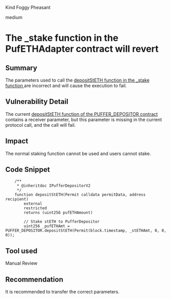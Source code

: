 Kind Foggy Pheasant

medium

# The _stake function in the PufETHAdapter contract will revert

## Summary
The parameters used to call the [depositStETH function in the _stake function ](https://github.com/sherlock-audit/2024-05-napier-update/blob/c31af59c6399182fd04b40530d79d98632d2bfa7/napier-uups-adapters/src/adapters/puffer/PufETHAdapter.sol#L82)are incorrect and will cause the execution to fail.

## Vulnerability Detail
The current [depositStETH function of the PUFFER_DEPOSITOR contract ](https://www.codeslaw.app/contracts/ethereum/0x8c9517a9e99c74cd072a118d3dc6b4f3217f8b9b?file=src%2FPufferDepositorV2.sol&start=67)contains a receiver parameter, but this parameter is missing in the current protocol call, and the call will fail.

## Impact
The normal staking function cannot be used and users cannot stake.

## Code Snippet
```solidity
    /**
     * @inheritdoc IPufferDepositorV2
     */
    function depositStETH(Permit calldata permitData, address recipient)
        external
        restricted
        returns (uint256 pufETHAmount)
```
```solidity
        // Stake stETH to PufferDepositor
        uint256 _pufETHAmt = PUFFER_DEPOSITOR.depositStETH(Permit(block.timestamp, _stETHAmt, 0, 0, 0));

```

## Tool used

Manual Review

## Recommendation
It is recommended to transfer the correct parameters.